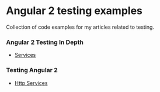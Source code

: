 # Angular 2 testing examples

Collection of code examples for my articles related to testing.


### Angular 2 Testing In Depth
- [Services](https://auth0.com/blog/angular-2-testing-in-depth-services/)

### Testing Angular 2
- [Http Services](https://semaphoreci.com/community/tutorials/testing-angular-2-http-services-with-jasmine/)
